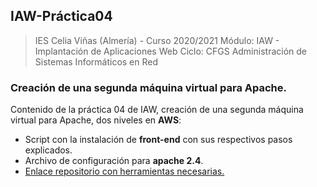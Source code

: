 ## IAW-Práctica04
> IES Celia Viñas (Almería) - Curso 2020/2021 
Módulo: IAW - Implantación de Aplicaciones Web 
Ciclo: CFGS Administración de Sistemas Informáticos en Red 
### Creación de una segunda máquina virtual para Apache.
Contenido de la práctica 04 de IAW, creación de una segunda máquina virtual para Apache, dos niveles en **AWS**:


- Script con la instalación de **front-end** con sus respectivos pasos explicados.
- Archivo de configuración para **apache 2.4**.
- [Enlace repositorio con herramientas necesarias.][GitHub]





[GitHub]: https://github.com/jacobo87/IAW-Practica04